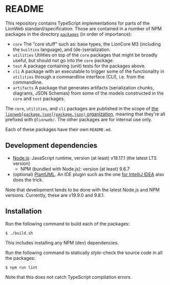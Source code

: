 # README

This repository contains TypeScript implementations for parts of the LionWeb standard/specification.
Those are contained in a number of NPM packages in the directory [`packages`](./packages) (in order of importance):

* `core`
  The "core stuff" such as: base types, the LionCore M3 (including the `builtins` language), and (de-)serialization.
* `utilities`
  Utilities on top of the `core` packages that might be broadly useful, but should not go into the `core` package.
* `test`
  A package containing (unit) tests for the packages above.
* `cli`
  A package with an executable to trigger some of the functionality in `utilities` through a commandline interface (CLI), i.e. from the commandline.
* `artifacts`
  A package that generates artifacts (serialization chunks, diagrams, JSON Schemas) from some of the models constructed in the `core` and `test` packages.

The `core`, `utilities`, and `cli` packages are published in the scope of [the `lionweb[package.json](package.json)` organization](https://www.npmjs.com/org/lionweb), meaning that they're all prefixed with `@lionweb/`.
The other packages are for internal use only.

Each of these packages have their own `README.md`.


## Development dependencies

* [Node.js](https://nodejs.org/): JavaScript runtime, version (at least) v18.17.1 (the latest LTS version)
  * NPM (bundled with Node.js): version (at least) 9.6.7
* (optional) [PlantUML](https://plantuml.com/).
  An IDE plugin such as the one [for IntelliJ IDEA](https://plugins.jetbrains.com/plugin/7017-plantuml-integration) also does the trick.

Note that development tends to be done with the latest Node.js and NPM versions.
Currently, these are v19.9.0 and 9.8.1.


## Installation

Run the following command to build each of the packages:

```shell
$ ./build.sh
```

This includes installing any NPM (dev) dependencies.

Run the following command to statically _style_-check the source code  in all the packages:

```shell
$ npm run lint
```

Note that this does not catch TypeScript compilation errors.

